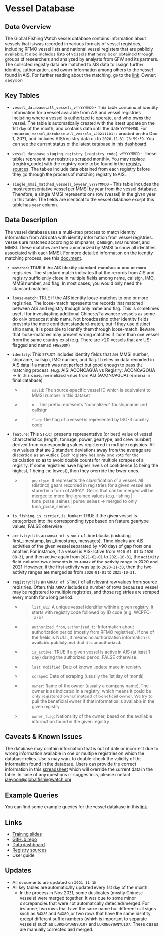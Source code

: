 # Vessel Database

## Data Overview
The Global Fishing Watch vessel database contains information about vessels that is/was recorded in various formats of vessel registries, including RFMO vessel lists and national vessel registers that are publicly available. It also includes lists of vessels that have been obtained through groups of researchers and analyzed by analysts from GFW and its partners. The collected registry data are matched to AIS data to assign further identity, authorization, and owner information among others to the vessel found in AIS. For further reading about the matching, go to the [link](https://docs.google.com/document/d/1esbAWgfIEcT-F2C35vKkdVa4NeGzSh9MV8dDGH1OCFI/edit?usp=sharing). 
Owner: Jaeyoon

## Key Tables
+ `vessel_database.all_vessels_vYYYYMMDD` - This table contains all identity information for a vessel available from AIS and vessel registries, including where a vessel is authorized to operate, and who owns the vessel. The table is automatically created with the latest update on the 1st day of the month, and contains data until the date `YYYYMMDD`. For instance, `vessel_database.all_vessels_v20211101` is created on the Dec 1, 2021, and includes AIS/registry data up to `2020-10-31 23:59:59`. You can see the current status of the latest database in [this dashboard](https://datastudio.google.com/s/kBjYRu6dTyo). 

+ `vessel_database_staging.registry_[registry_code]_vYYYYMMDD` - These tables represent raw registries scraped monthly. You may replace [registry_code] with the registry code to be found in the [registry sources](https://docs.google.com/spreadsheets/d/1mfRIlIcl7VLnHIsf0mioJruW2L9YzE0npOoEKdGnOkI/edit?usp=sharing). The tables include data obtained from each registry before they go through the process of matching registry to AIS. 

+ `single_mmsi_matched_vessels_byyear_vYYYYMMDD` - This table includes the most representative vessel per MMSI by year from the vessel database. Therefore, a single MMSI represents one row (vessel) in the given year in this table. The fields are identical to the vessel database except this table has `year` column.

## Data Description
The vessel database uses a multi-step process to match identity information from AIS data with identity information from vessel registries. Vessels are matched according to shipname, callsign, IMO number, and MMSI. These matches are then summarized by MMSI to show all identities associated with each MMSI. For more detailed information on the identity matching process, see this [document](https://docs.google.com/document/d/1esbAWgfIEcT-F2C35vKkdVa4NeGzSh9MV8dDGH1OCFI/edit).

* `matched`: TRUE if the AIS identity standard-matches to one or more registries. The standard match indicates that the records from AIS and registry sufficiently close in multiple fields among name, callsign, IMO, MMSI number, and flag. In most cases, you would only need the standard matches. 
* `loose-match`: TRUE if the AIS identity loose-matches to one or more registries. The loose-match represents the records that matched between AIS and registry through only name and flag. This is sometimes useful for investigating additional Chinese/Taiwanese vessels as some do only broadcast ship name. Not broadcasting other identity fields prevents the more confident standard-match, but if they use distinct ship name, it is possible to identify them through loose-match. Beware that loose-matches may present wrong matches if more than one vessel from the same country exist (e.g. There are >20 vessels that are US-flagged and named `FREEDOM`)
* `identity`: This `STRUCT` includes identity fields that are MMSI number, shipname, callsign, IMO number, and flag. It relies on data recorded in AIS data if a match was not perfect but good enough to pass the matching process. (e.g. AIS: ACONCAGUA vs Registry: ACONCAGOUA → In this case, normalized value from AIS (ACONCAGUA) remains in final database) 
  * > `ssvid`: The source-specific vessel ID which is equivalent to MMSI number in this dataset
  * > `n_`: This prefix represents "normalized" for shipname and callsign
  * > `flag`: The flag of a vessel is represented by ISO-3 country code

* `feature`: This `STRUCT` presents representative (or best) value of vessel characteristics (length, tonnage, power, geartype, and crew number) derived from corresponding values registered in multiple registries. All raw values that are 2 standard deviations away from the average are discarded as an outlier. Each registry has only one vote for the calculation so as to avoid double counts for multiple scrapes of a registry. If some registries have higher levels of confidence (4 being the highest, 1 being the lowest), then they override the lower ones.  
  * > `geartype`: It represents the classification of a vessel. All (distinct) gears recorded in registries for a given vessel are stored in a form of ARRAY. Gears that can be merged will be merged to more fine-grained values (e.g. fishing | tuna_purse_seines | purse_seines → merged to only tuna_purse_seines)

* `is_fishing`, `is_carrier`, `is_bunker`: TRUE if the given vessel is categorized into the corresponding type based on feature.geartype values, FALSE otherwise

* `activity`: It is an `ARRAY of STRUCT` of time blocks (including first_timestamp, last_timestamp, messages). Time blocks are AIS activities of the given vessel separated by >90 days of gap from one another. For instance, if a vessel is AIS-active from `2020-01-01` to `2020-08-31`, and then active again from `2021-01-01` to `2021-10-31`, the `activity` field includes two elements in its `ARRAY` of the activity range in 2020 and 2021. However, if the first activity was up to `2020-11-30`, then the two activity ranges are merged as from `2020-01-01` to `2021-10-31`. 

* `registry`: It is an `ARRAY of STRUCT` of all relevant raw values from source registries. Often, this `ARRAY` includes a number of rows because a vessel may be registered to multiple registries, and those registries are scraped every month for a long period. 
  * > `list_uvi`: A unique vessel identifier within a given registry, it starts with registry code followed by ID code (e.g. WCPFC-1079)
  * > `authorized_from`, `authorized_to`: Information about authorization period (mostly from RFMO registries). If one of the fields is NULL, it means no authorization information is available publicly, not that it is unauthorized.
  * > `is_active`: TRUE if a given vessel is active in AIS (at least 1 day) during the authorized period, FALSE otherwise.
  * > `last_modified`: Date of known update made in registry
  * > `scraped`: Date of scraping (usually the 1st day of month)
  * > `owner`: Name of the owner (usually a company name). The owner is as indicated in a registry, which means it could be only registered owner instead of beneficial owner. We try to pull the beneficial owner if that information is available in the given registry.
  * > `owner_flag`: Nationality of the owner, based on the available information found in the given registry


## Caveats & Known Issues
The database may contain information that is out of date or incorrect due to wrong information available in one or multiple registries on which the database relies. Users may want to double-check the validity of the information found in the database. Users can provide the correct information in this [spreadsheet](https://docs.google.com/spreadsheets/d/1znSit_hHWf7X0PO5MyvbugnDc2q55NK2RN0CBnx2Ec4/edit?usp=sharing) which will override the current data in the table. 
In case of any questions or suggestions, please contact jaeyoon@globalfishingwatch.org


## Example Queries
You can find some example queries for the vessel database in this [link](https://github.com/GlobalFishingWatch/bigquery-documentation-wf827/tree/master/queries/examples/current)

## Links
  * [Training slides](https://docs.google.com/presentation/d/1S_ch-HPox3B-1IrQzSuRbS2iocrrJgTyMVWCZNJ7UdA/edit?usp=sharing)
  * [GitHub repo](https://github.com/GlobalFishingWatch/vessel-identity/tree/master/vessel-database)
  * [Data dashboard](https://datastudio.google.com/s/vf4bMOulEa8)
  * [Registry sources](https://docs.google.com/spreadsheets/d/1mfRIlIcl7VLnHIsf0mioJruW2L9YzE0npOoEKdGnOkI/edit?usp=sharing)
  * [User guide](https://docs.google.com/document/d/1esbAWgfIEcT-F2C35vKkdVa4NeGzSh9MV8dDGH1OCFI/edit?usp=sharing)

## Updates
  * All documents are updated on `2021-11-18`
  * All key tables are automatically updated every 1st day of the month. 
    * In the process in Nov 2021, some duplicates (mostly Chinese vessels) were merged together. It was due to some minor discrepancies that were not automatically detected/merged. For instance, two rows that have the same name but different call signs such as `B4X80` and `B4X8O`, or two rows that have the same identity except different suffix numbers (which is important to separate vessels) such as `LURONGYUANYU107` and `LURONGYUANYU1O7`. These cases are manually corrected and merged.